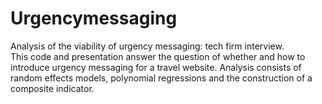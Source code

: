 # Urgencymessaging
Analysis of the viability of urgency messaging: tech firm interview.  
This code and presentation answer the question of whether and how to introduce urgency messaging for a travel website.
Analysis consists of random effects models, polynomial regressions and the construction of a composite indicator.
